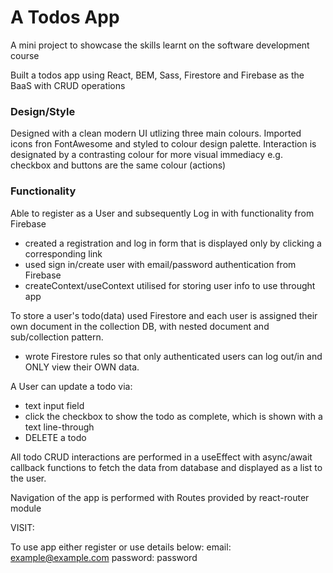 # A Todos App #

A mini project to showcase the skills learnt on the software development course

Built a todos app using React, BEM, Sass, Firestore and Firebase as the BaaS with CRUD operations

### Design/Style ###

Designed with a clean modern UI utlizing three main colours.
Imported icons fron FontAwesome and styled to colour design palette.
Interaction is designated by a contrasting colour for more visual immediacy
e.g. checkbox and buttons are the same colour (actions)

### Functionality ###

Able to register as a User and subsequently Log in with functionality from Firebase

- created a registration and log in form that is displayed only by clicking a corresponding link
- used sign in/create user with email/password authentication from Firebase
- createContext/useContext utilised for storing user info to use throught app

To store a user's todo(data) used Firestore and each user is assigned their own document
in the collection DB, with nested document and sub/collection pattern.

- wrote Firestore rules so that only authenticated users can log out/in and ONLY view their OWN data.

A User can update a todo via:

- text input field
- click the checkbox to show the todo as complete, which is shown with a text line-through
- DELETE a todo

All todo CRUD interactions are performed in a useEffect with async/await callback functions to fetch
the data from database and displayed as a list to the user.

Navigation of the app is performed with Routes provided by react-router module


VISIT:

To use app either register or use details below:
email: example@example.com
password: password